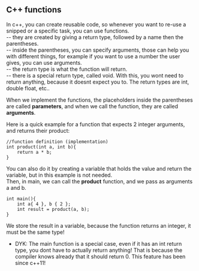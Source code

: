 C++ functions	
----	

In c++, you can create reusable code, so whenever you want to re-use a snipped or a specific task, you can use functions.   	
-- they are created by giving a return type, followed by a name then the parentheses.	  
-- inside the parentheses, you can specify arguments, those can help you with different things, for example if you want to use a number the user gives, you can use arguments.		  
-- the return type is what the function will return.  
-- there is a special return type, called void. With this, you wont need to return anything, because it doesnt expect you to. The return types are int, double float, etc..  

When we implement the functions, the placeholders inside the parentheses are called **parameters**, and when we call the function, they are called **arguments**.	  

Here is a quick example for a function that expects 2 integer arguments, and returns their product:    

	//function definition (implementation)
	int product(int a, int b){	
		return a * b;
	}	

You can also do it by creating a variable that holds the value and return the variable, but in this example is not needed.	  
Then, in main, we can call the **product** function, and we pass as arguments a and b.  

	int main(){	
		int a{ 4 }, b { 2 };	
		int result = product(a, b);   
	}	
We store the result in a variable, because the function returns an integer, it must be the same type!  

* DYK: The main function is a special case, even if it has an int return type,  you dont have to actually return anything! That is because the compiler knows already that it should return 0. This feature has been since c++11!	  
